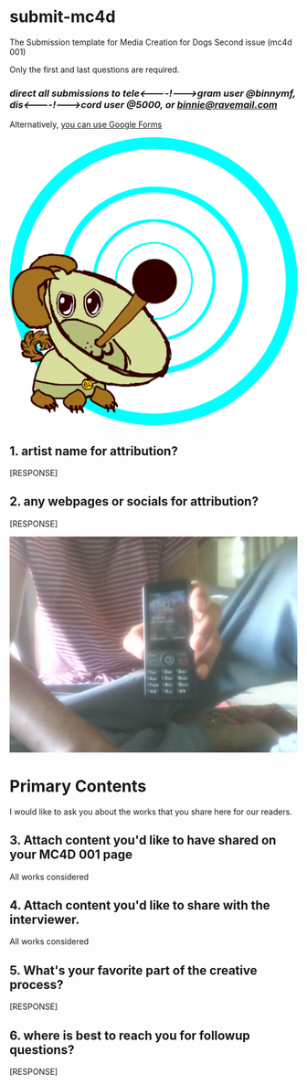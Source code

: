 # submit-mc4d
The Submission template for Media Creation for Dogs Second issue (mc4d 001)

Only the first and last questions are required. 

### ***direct all submissions to  tele<----!--->gram user @binnymf, dis<----!--->cord user @5000, or binnie@ravemail.com***

Alternatively, [you can use Google Forms](https://docs.google.com/forms/d/e/1FAIpQLSesjcIVLQgq1_0UCSdU1hvrFG14KGw24emG8jfJqDyKLiPpsA/viewform)


![alt text](sadielightdish.png "REACHING SELF FULFILLMENT THROUGH THE ACT OF CREATION!")


## 1. artist name for attribution?

[RESPONSE]

## 2. any webpages or socials for attribution?

[RESPONSE]

![alt text](WIN_20240114_14_21_03_Pro.jpg "HAVE YOU BROUGHT SOMETHING FOR OUR SPREAD?")
# Primary Contents
I would like to ask you about the works that you share here for our readers.

## 3. **Attach content you'd like to have shared on your MC4D 001 page**

All works considered

## 4. **Attach content you'd like to share with the interviewer.**

All works considered

## 5. What's your favorite part of the creative process?

[RESPONSE]

## 6. where is best to reach you for followup questions?

[RESPONSE]
